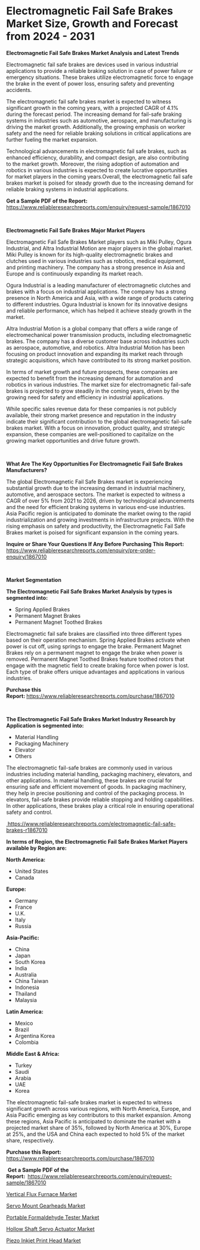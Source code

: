 <p><h1>Electromagnetic Fail Safe Brakes Market Size, Growth and Forecast from 2024 - 2031</h1></p><p><strong>Electromagnetic Fail Safe Brakes Market Analysis and Latest Trends</strong></p>
<p><p>Electromagnetic fail safe brakes are devices used in various industrial applications to provide a reliable braking solution in case of power failure or emergency situations. These brakes utilize electromagnetic force to engage the brake in the event of power loss, ensuring safety and preventing accidents.</p><p>The electromagnetic fail safe brakes market is expected to witness significant growth in the coming years, with a projected CAGR of 4.1% during the forecast period. The increasing demand for fail-safe braking systems in industries such as automotive, aerospace, and manufacturing is driving the market growth. Additionally, the growing emphasis on worker safety and the need for reliable braking solutions in critical applications are further fueling the market expansion.</p><p>Technological advancements in electromagnetic fail safe brakes, such as enhanced efficiency, durability, and compact design, are also contributing to the market growth. Moreover, the rising adoption of automation and robotics in various industries is expected to create lucrative opportunities for market players in the coming years.Overall, the electromagnetic fail safe brakes market is poised for steady growth due to the increasing demand for reliable braking systems in industrial applications.</p></p>
<p><strong>Get a Sample PDF of the Report:&nbsp;</strong> <a href="https://www.reliableresearchreports.com/enquiry/request-sample/1867010">https://www.reliableresearchreports.com/enquiry/request-sample/1867010</a></p>
<p>&nbsp;</p>
<p><strong>Electromagnetic Fail Safe Brakes Major Market Players</strong></p>
<p><p>Electromagnetic Fail Safe Brakes Market players such as Miki Pulley, Ogura Industrial, and Altra Industrial Motion are major players in the global market. Miki Pulley is known for its high-quality electromagnetic brakes and clutches used in various industries such as robotics, medical equipment, and printing machinery. The company has a strong presence in Asia and Europe and is continuously expanding its market reach.</p><p>Ogura Industrial is a leading manufacturer of electromagnetic clutches and brakes with a focus on industrial applications. The company has a strong presence in North America and Asia, with a wide range of products catering to different industries. Ogura Industrial is known for its innovative designs and reliable performance, which has helped it achieve steady growth in the market.</p><p>Altra Industrial Motion is a global company that offers a wide range of electromechanical power transmission products, including electromagnetic brakes. The company has a diverse customer base across industries such as aerospace, automotive, and robotics. Altra Industrial Motion has been focusing on product innovation and expanding its market reach through strategic acquisitions, which have contributed to its strong market position.</p><p>In terms of market growth and future prospects, these companies are expected to benefit from the increasing demand for automation and robotics in various industries. The market size for electromagnetic fail-safe brakes is projected to grow steadily in the coming years, driven by the growing need for safety and efficiency in industrial applications.</p><p>While specific sales revenue data for these companies is not publicly available, their strong market presence and reputation in the industry indicate their significant contribution to the global electromagnetic fail-safe brakes market. With a focus on innovation, product quality, and strategic expansion, these companies are well-positioned to capitalize on the growing market opportunities and drive future growth.</p></p>
<p>&nbsp;</p>
<p><strong>What Are The Key Opportunities For Electromagnetic Fail Safe Brakes Manufacturers?</strong></p>
<p><p>The global Electromagnetic Fail Safe Brakes market is experiencing substantial growth due to the increasing demand in industrial machinery, automotive, and aerospace sectors. The market is expected to witness a CAGR of over 5% from 2021 to 2026, driven by technological advancements and the need for efficient braking systems in various end-use industries. Asia Pacific region is anticipated to dominate the market owing to the rapid industrialization and growing investments in infrastructure projects. With the rising emphasis on safety and productivity, the Electromagnetic Fail Safe Brakes market is poised for significant expansion in the coming years.</p></p>
<p><strong>Inquire or Share Your Questions If Any Before Purchasing This Report:</strong> <a href="https://www.reliableresearchreports.com/enquiry/pre-order-enquiry/1867010">https://www.reliableresearchreports.com/enquiry/pre-order-enquiry/1867010</a></p>
<p>&nbsp;</p>
<p><strong>Market Segmentation</strong></p>
<p><strong>The Electromagnetic Fail Safe Brakes Market Analysis by types is segmented into:</strong></p>
<p><ul><li>Spring Applied Brakes</li><li>Permanent Magnet Brakes</li><li>Permanent Magnet Toothed Brakes</li></ul></p>
<p><p>Electromagnetic fail safe brakes are classified into three different types based on their operation mechanism. Spring Applied Brakes activate when power is cut off, using springs to engage the brake. Permanent Magnet Brakes rely on a permanent magnet to engage the brake when power is removed. Permanent Magnet Toothed Brakes feature toothed rotors that engage with the magnetic field to create braking force when power is lost. Each type of brake offers unique advantages and applications in various industries.</p></p>
<p><strong>Purchase this Report:&nbsp;</strong><a href="https://www.reliableresearchreports.com/purchase/1867010">https://www.reliableresearchreports.com/purchase/1867010</a></p>
<p>&nbsp;</p>
<p><strong>The Electromagnetic Fail Safe Brakes Market Industry Research by Application is segmented into:</strong></p>
<p><ul><li>Material Handling</li><li>Packaging Machinery</li><li>Elevator</li><li>Others</li></ul></p>
<p><p>The electromagnetic fail-safe brakes are commonly used in various industries including material handling, packaging machinery, elevators, and other applications. In material handling, these brakes are crucial for ensuring safe and efficient movement of goods. In packaging machinery, they help in precise positioning and control of the packaging process. In elevators, fail-safe brakes provide reliable stopping and holding capabilities. In other applications, these brakes play a critical role in ensuring operational safety and control.</p></p>
<p><a href="https://www.reliableresearchreports.com/electromagnetic-fail-safe-brakes-r1867010">&nbsp;https://www.reliableresearchreports.com/electromagnetic-fail-safe-brakes-r1867010</a></p>
<p><strong>In terms of Region, the Electromagnetic Fail Safe Brakes Market Players available by Region are:</strong></p>
<p>
    <p> <strong> North America: </strong>
        <ul>
            <li>United States</li>
            <li>Canada</li>
        </ul>
        </p> 
    <p> <strong> Europe: </strong>
        <ul>
            <li>Germany</li>
            <li>France</li>
            <li>U.K.</li>
            <li>Italy</li>
            <li>Russia</li>
        </ul>
        </p> 
    <p> <strong> Asia-Pacific: </strong>
        <ul>
            <li>China</li>
            <li>Japan</li>
            <li>South Korea</li>
            <li>India</li>
            <li>Australia</li>
            <li>China Taiwan</li>
            <li>Indonesia</li>
            <li>Thailand</li>
            <li>Malaysia</li>
        </ul>
        </p> 
    <p> <strong> Latin America: </strong>
        <ul>
            <li>Mexico</li>
            <li>Brazil</li>
            <li>Argentina Korea</li>
            <li>Colombia</li>
        </ul>
        </p> 
    <p> <strong> Middle East & Africa: </strong>
        <ul>
            <li>Turkey</li>
            <li>Saudi</li>
            <li>Arabia</li>
            <li>UAE</li>
            <li>Korea</li>
        </ul>
    </p>
    </p>
<p><p>The electromagnetic fail-safe brakes market is expected to witness significant growth across various regions, with North America, Europe, and Asia Pacific emerging as key contributors to this market expansion. Among these regions, Asia Pacific is anticipated to dominate the market with a projected market share of 35%, followed by North America at 30%, Europe at 25%, and the USA and China each expected to hold 5% of the market share, respectively.</p></p>
<p><strong>Purchase this Report: </strong><a href="https://www.reliableresearchreports.com/purchase/1867010">https://www.reliableresearchreports.com/purchase/1867010</a></p>
<p>&nbsp;<strong>Get a Sample PDF of the Report:&nbsp;&nbsp;</strong><a href="https://www.reliableresearchreports.com/enquiry/request-sample/1867010">https://www.reliableresearchreports.com/enquiry/request-sample/1867010</a></p>
<p><strong></strong></p>
<p><p><a href="https://github.com/qndifksd5/Market-Research-Report-List-1/blob/main/vertical-flux-furnace-market.md">Vertical Flux Furnace Market</a></p><p><a href="https://github.com/dylanObrien626/Market-Research-Report-List-1/blob/main/servo-mount-gearheads-market.md">Servo Mount Gearheads Market</a></p><p><a href="https://github.com/hlspriggs/Market-Research-Report-List-1/blob/main/portable-formaldehyde-tester-market.md">Portable Formaldehyde Tester Market</a></p><p><a href="https://github.com/ksleyeze/Market-Research-Report-List-1/blob/main/hollow-shaft-servo-actuator-market.md">Hollow Shaft Servo Actuator Market</a></p><p><a href="https://github.com/JameTravis/Market-Research-Report-List-6/blob/main/piezo-inkjet-print-head-market.md">Piezo Inkjet Print Head Market</a></p></p>